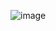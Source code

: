 ![image](https://user-images.githubusercontent.com/46338960/156775400-a11e2302-3234-4efc-85fa-87184f962475.png)
